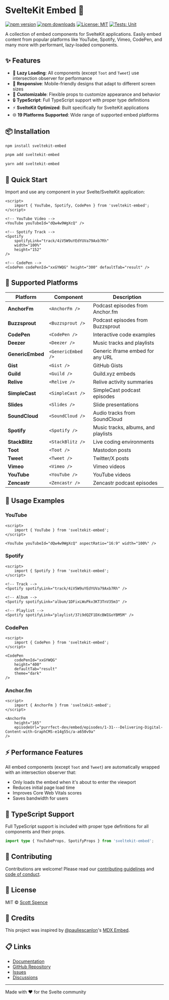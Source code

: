 # SvelteKit Embed 🌱

[![npm version](https://badge.fury.io/js/sveltekit-embed.svg)](https://badge.fury.io/js/sveltekit-embed)
[![npm downloads](https://img.shields.io/npm/dm/sveltekit-embed.svg)](https://www.npmjs.com/package/sveltekit-embed)
[![License: MIT](https://img.shields.io/badge/License-MIT-yellow.svg)](https://opensource.org/licenses/MIT)
[![Tests: Unit](https://github.com/spences10/sveltekit-embed/actions/workflows/unit-test.yml/badge.svg)](https://github.com/spences10/sveltekit-embed/actions/workflows/unit-test.yml)

A collection of embed components for SvelteKit applications. Easily
embed content from popular platforms like YouTube, Spotify, Vimeo,
CodePen, and many more with performant, lazy-loaded components.

## ✨ Features

- 🚀 **Lazy Loading**: All components (except `Toot` and `Tweet`) use
  intersection observer for performance
- 📱 **Responsive**: Mobile-friendly designs that adapt to different
  screen sizes
- 🎨 **Customizable**: Flexible props to customize appearance and
  behavior
- 🔒 **TypeScript**: Full TypeScript support with proper type
  definitions
- ⚡ **SvelteKit Optimized**: Built specifically for SvelteKit
  applications
- 🌐 **19 Platforms Supported**: Wide range of supported embed
  platforms

## 📦 Installation

```bash
npm install sveltekit-embed
```

```bash
pnpm add sveltekit-embed
```

```bash
yarn add sveltekit-embed
```

## 🚀 Quick Start

Import and use any component in your Svelte/SvelteKit application:

```svelte
<script>
	import { YouTube, Spotify, CodePen } from 'sveltekit-embed';
</script>

<!-- YouTube Video -->
<YouTube youTubeId="dQw4w9WgXcQ" />

<!-- Spotify Track -->
<Spotify
	spotifyLink="track/4iV5W9uYEdYUVa79Axb7Rh"
	width="100%"
	height="152"
/>

<!-- CodePen -->
<CodePen codePenId="xxGYWQG" height="300" defaultTab="result" />
```

## 🌟 Supported Platforms

| Platform         | Component          | Description                         |
| ---------------- | ------------------ | ----------------------------------- |
| **AnchorFm**     | `<AnchorFm />`     | Podcast episodes from Anchor.fm     |
| **Buzzsprout**   | `<Buzzsprout />`   | Podcast episodes from Buzzsprout    |
| **CodePen**      | `<CodePen />`      | Interactive code examples           |
| **Deezer**       | `<Deezer />`       | Music tracks and playlists          |
| **GenericEmbed** | `<GenericEmbed />` | Generic iframe embed for any URL    |
| **Gist**         | `<Gist />`         | GitHub Gists                        |
| **Guild**        | `<Guild />`        | Guild.xyz embeds                    |
| **Relive**       | `<Relive />`       | Relive activity summaries           |
| **SimpleCast**   | `<SimpleCast />`   | SimpleCast podcast episodes         |
| **Slides**       | `<Slides />`       | Slide presentations                 |
| **SoundCloud**   | `<SoundCloud />`   | Audio tracks from SoundCloud        |
| **Spotify**      | `<Spotify />`      | Music tracks, albums, and playlists |
| **StackBlitz**   | `<StackBlitz />`   | Live coding environments            |
| **Toot**         | `<Toot />`         | Mastodon posts                      |
| **Tweet**        | `<Tweet />`        | Twitter/X posts                     |
| **Vimeo**        | `<Vimeo />`        | Vimeo videos                        |
| **YouTube**      | `<YouTube />`      | YouTube videos                      |
| **Zencastr**     | `<Zencastr />`     | Zencastr podcast episodes           |

## 📖 Usage Examples

### YouTube

```svelte
<script>
	import { YouTube } from 'sveltekit-embed';
</script>

<YouTube youTubeId="dQw4w9WgXcQ" aspectRatio="16:9" width="100%" />
```

### Spotify

```svelte
<script>
	import { Spotify } from 'sveltekit-embed';
</script>

<!-- Track -->
<Spotify spotifyLink="track/4iV5W9uYEdYUVa79Axb7Rh" />

<!-- Album -->
<Spotify spotifyLink="album/1DFixLWuPkv3KT3TnV35m3" />

<!-- Playlist -->
<Spotify spotifyLink="playlist/37i9dQZF1DXcBWIGoYBM5M" />
```

### CodePen

```svelte
<script>
	import { CodePen } from 'sveltekit-embed';
</script>

<CodePen
	codePenId="xxGYWQG"
	height="400"
	defaultTab="result"
	theme="dark"
/>
```

### Anchor.fm

```svelte
<script>
	import { AnchorFm } from 'sveltekit-embed';
</script>

<AnchorFm
	height="165"
	episodeUrl="purrfect-dev/embed/episodes/1-31---Delivering-Digital-Content-with-GraphCMS-e14g55c/a-a650v9a"
/>
```

## ⚡ Performance Features

All embed components (except `Toot` and `Tweet`) are automatically
wrapped with an intersection observer that:

- Only loads the embed when it's about to enter the viewport
- Reduces initial page load time
- Improves Core Web Vitals scores
- Saves bandwidth for users

## 🔧 TypeScript Support

Full TypeScript support is included with proper type definitions for
all components and their props.

```typescript
import type { YouTubeProps, SpotifyProps } from 'sveltekit-embed';
```

## 🤝 Contributing

Contributions are welcome! Please read our
[contributing guidelines](https://github.com/spences10/sveltekit-embed/blob/main/CONTRIBUTING.md)
and
[code of conduct](https://github.com/spences10/sveltekit-embed/blob/main/CODE_OF_CONDUCT.md).

## 📝 License

MIT © [Scott Spence](https://scottspence.com)

## 🙏 Credits

This project was inspired by
[@pauliescanlon](https://github.com/pauliescanlon)'s
[MDX Embed](https://github.com/pauliescanlon/mdx-embed).

## 📋 Links

- [Documentation](https://github.com/spences10/sveltekit-embed#readme)
- [GitHub Repository](https://github.com/spences10/sveltekit-embed)
- [Issues](https://github.com/spences10/sveltekit-embed/issues)
- [Discussions](https://github.com/spences10/sveltekit-embed/discussions)

---

Made with ❤️ for the Svelte community
